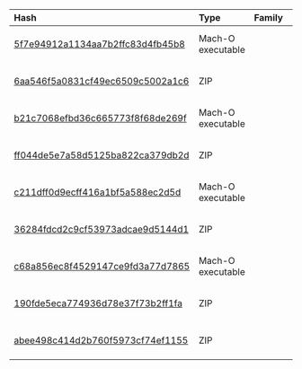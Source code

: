 |Hash|Type|Family|First_Seen|Name|
|:--|:--|:--|:--|:--|
|[5f7e94912a1134aa7b2ffc83d4fb45b8](https://www.virustotal.com/gui/file/5f7e94912a1134aa7b2ffc83d4fb45b8)|Mach-O executable||2017-06-22 10:10:24|usrnode|
|[6aa546f5a0831cf49ec6509c5002a1c6](https://www.virustotal.com/gui/file/6aa546f5a0831cf49ec6509c5002a1c6)|ZIP||2017-06-22 09:51:47|NPC_Agenda_230617.zip|
|[b21c7068efbd36c665773f8f68de269f](https://www.virustotal.com/gui/file/b21c7068efbd36c665773f8f68de269f)|Mach-O executable||2017-05-27 15:07:27|3085c2ad23f35a2ac0a3a87631991eeb9497dbe68d19c8dd2869578a33ecba0d.bin|
|[ff044de5e7a58d5125ba822ca379db2d](https://www.virustotal.com/gui/file/ff044de5e7a58d5125ba822ca379db2d)|ZIP||2017-05-27 15:07:25|Scandal_Report_2017.zip|
|[c211dff0d9ecff416a1bf5a588ec2d5d](https://www.virustotal.com/gui/file/c211dff0d9ecff416a1bf5a588ec2d5d)|Mach-O executable||2017-03-29 20:50:10|usrnode|
|[36284fdcd2c9cf53973adcae9d5144d1](https://www.virustotal.com/gui/file/36284fdcd2c9cf53973adcae9d5144d1)|ZIP||2017-03-29 20:47:58|36284fdcd2c9cf53973adcae9d5144d1.virus|
|[c68a856ec8f4529147ce9fd3a77d7865](https://www.virustotal.com/gui/file/c68a856ec8f4529147ce9fd3a77d7865)|Mach-O executable||2017-03-29 20:46:14|/Users/user1/Library/Final_Presentation.app/Contents/MacOS/usrnode|
|[190fde5eca774936d78e37f73b2ff1fa](https://www.virustotal.com/gui/file/190fde5eca774936d78e37f73b2ff1fa)|ZIP||2017-03-29 20:44:04|Final_Presentation.zip|
|[abee498c414d2b760f5973cf74ef1155](https://www.virustotal.com/gui/file/abee498c414d2b760f5973cf74ef1155)|ZIP||2014-01-21 17:39:44|OSX_Update.zip|
